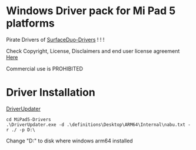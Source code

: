 
# Windows Driver pack for Mi Pad 5 platforms

Pirate Drivers of [SurfaceDuo-Drivers](https://github.com/WOA-Project/SurfaceDuo-Drivers) ! ! !

Check Copyright, License, Disclaimers and end user license agreement [Here](https://github.com/WOA-Project/SurfaceDuo-Drivers/blob/main/README.md) 

Commercial use is PROHIBITED

# Driver Installation

[DriverUpdater](https://github.com/WOA-Project/DriverUpdater/releases/)

```
cd MiPad5-Drivers
.\DriverUpdater.exe -d .\definitions\Desktop\ARM64\Internal\nabu.txt -r ./ -p D:\
```

Change "D:\" to disk where windows arm64 installed